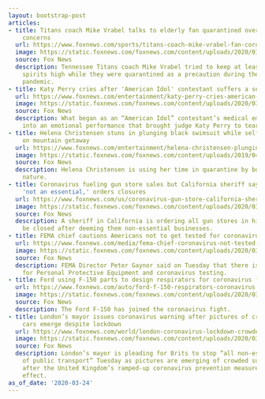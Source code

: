 ```yaml
---
layout: bootstrap-post
articles:
- title: Titans coach Mike Vrabel talks to elderly fan quarantined over coronavirus
    concerns
  url: https://www.foxnews.com/sports/titans-coach-mike-vrabel-fan-coronavirus
  image: https://static.foxnews.com/foxnews.com/content/uploads/2020/01/Mike-Vrabel.jpg
  source: Fox News
  description: Tennessee Titans coach Mike Vrabel tried to keep at least one fan’s
    spirits high while they were quarantined as a precaution during the coronavirus
    pandemic.
- title: Katy Perry cries after 'American Idol' contestant suffers a seizure
  url: https://www.foxnews.com/entertainment/katy-perry-cries-american-idol-contestant-seizure
  image: https://static.foxnews.com/foxnews.com/content/uploads/2020/03/KatyPerry1.jpg
  source: Fox News
  description: What began as an “American Idol” contestant’s medical emergency turned
    into an emotional performance that brought judge Katy Perry to tears.
- title: Helena Christensen stuns in plunging black swimsuit while self-isolating
    on mountain getaway
  url: https://www.foxnews.com/entertainment/helena-christensen-plunging-black-swimsuit-self-isolating
  image: https://static.foxnews.com/foxnews.com/content/uploads/2019/04/helena-christensen-getty.jpg
  source: Fox News
  description: Helena Christensen is using her time in quarantine by bonding with
    nature.
- title: Coronavirus fueling gun store sales but California sheriff says shops are
    'not an essential,' orders closures
  url: https://www.foxnews.com/us/coronavirus-gun-store-california-sheriff-not-essential-closure
  image: https://static.foxnews.com/foxnews.com/content/uploads/2020/03/LAGUN_1.jpg
  source: Fox News
  description: A sheriff in California is ordering all gun stores in his county to
    be closed after deeming them non-essential businesses.
- title: FEMA chief cautions Americans not to get tested for coronavirus without symptoms
  url: https://www.foxnews.com/media/fema-chief-coronavirus-not-tested-dont-have-symptoms
  image: https://static.foxnews.com/foxnews.com/content/uploads/2020/03/Screen-Shot-2020-03-24-at-8.52.49-AM.png
  source: Fox News
  description: FEMA Director Peter Gaynor said on Tuesday that there is a high demand
    for Personal Protective Equipment and coronavirus testing.
- title: Ford using F-150 parts to design respirators for coronavirus fight
  url: https://www.foxnews.com/auto/ford-f-150-respirators-coronavirus
  image: https://static.foxnews.com/foxnews.com/content/uploads/2020/03/RES.jpg
  source: Fox News
  description: The Ford F-150 has joined the coronavirus fight.
- title: London’s mayor issues coronavirus warning after pictures of crowded subway
    cars emerge despite lockdown
  url: https://www.foxnews.com/world/london-coronavirus-lockdown-crowded-subway-underground
  image: https://static.foxnews.com/foxnews.com/content/uploads/2020/03/AP20084396310891.jpg
  source: Fox News
  description: London’s mayor is pleading for Brits to stop “all non-essential use
    of public transport” Tuesday as pictures are emerging of crowded subway cars hours
    after the United Kingdom’s ramped-up coronavirus prevention measures went into
    effect.
as_of_date: '2020-03-24'
---
```


